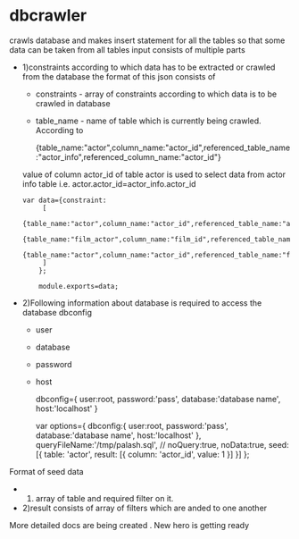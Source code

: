 # dbcrawler
crawls database and makes insert statement for all the tables so that some data can be taken from all tables
input consists of multiple parts

  * 1)constraints according to which data has to be extracted or crawled from the database
the format of this json consists of 
	* constraints - array of constraints according to which data is to be crawled in database
	 * table_name - name of table which is currently being crawled. According to 

        {table_name:"actor",column_name:"actor_id",referenced_table_name:"actor_info",referenced_column_name:"actor_id"}

	value of column actor_id of table actor is used to select data from actor info table i.e. actor.actor_id=actor_info.actor_id

        var data={constraint:
             [
              {table_name:"actor",column_name:"actor_id",referenced_table_name:"actor_info",referenced_column_name:"actor_id"},
              {table_name:"film_actor",column_name:"film_id",referenced_table_name:"film",referenced_column_name:"film_id"}, 
              {table_name:"actor",column_name:"actor_id",referenced_table_name:"film_actor",referenced_column_name:"actor_id"}, 
             ]
            };
        
            module.exports=data;


  * 2)Following information about database is required to access the database dbconfig
	
	* user

	* database
	
	* password

	* host
  
		dbconfig={
			user:root,
			password:'pass',
			database:'database name',
			host:'localhost'
		}


        var options={
            	    dbconfig:{
            	    user:root,
            	    password:'pass',
            	    database:'database name',
            	    host:'localhost'
            	    },
            	    queryFileName:'/tmp/palash.sql',
            	    // noQuery:true,
            	    noData:true, 
            	    seed:[{
            		table: 'actor',
            		result: [{
            		    column: 'actor_id',
            		    value: 1
            			}]
            	    }]
            	};


Format of seed data

  * 1) array of table and required filter on it.
  * 2)result consists of array of filters which are anded to one another


More detailed docs are being created . New hero is getting ready
